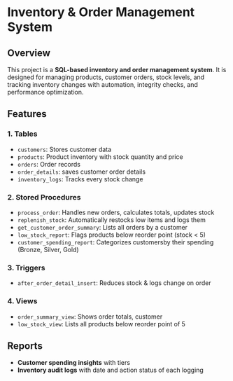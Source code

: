 # Inventory & Order Management System 

##  Overview

This project is a **SQL-based inventory and order management system**.  It is designed for managing products, customer orders, stock levels, and tracking inventory changes with automation, integrity checks, and performance optimization.


## Features

### 1. **Tables**

- `customers`: Stores customer data
- `products`: Product inventory with stock quantity and price
- `orders`: Order records
- `order_details`: saves customer order details 
- `inventory_logs`: Tracks every stock change

### 2. **Stored Procedures**

- `process_order`: Handles new orders, calculates totals, updates stock
- `replenish_stock`: Automatically restocks low items and logs them
- `get_customer_order_summary`: Lists all orders by a customer
- `low_stock_report`: Flags products below reorder point (stock < 5)
- `customer_spending_report`: Categorizes customersby their spending (Bronze, Silver, Gold)

### 3. **Triggers**

- `after_order_detail_insert`: Reduces stock & logs change on order

### 4. **Views**

- `order_summary_view`: Shows order totals, customer
- `low_stock_view`: Lists all products below reorder point of 5



## Reports

- **Customer spending insights** with  tiers
- **Inventory audit logs** with date and action status of each logging


